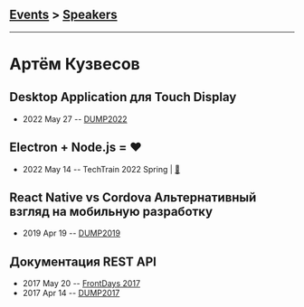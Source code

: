## [Events](../README.md) > [Speakers](../speakers.md)
---

# Артём Кузвесов

## Desktop Application для Touch Display
- 2022 May 27 -- [DUMP2022](https://youtu.be/gewIgqG0kmU)    
## Electron + Node.js &#x3D; ❤️
- 2022 May 14 -- TechTrain 2022 Spring  | [:notebook:](https://squidex.jugru.team/api/assets/srm/9d98edae-c3ec-43a8-804c-cb1e1faa20b5/kuzvesov.pdf)  
## React Native vs Cordova Альтернативный взгляд на мобильную разработку
- 2019 Apr 19 -- [DUMP2019](https://www.youtube.com/watch?v=sNjef7hhd1o)    
## Документация REST API
- 2017 May 20 -- [FrontDays 2017](https://youtu.be/MMgYJucTkjU)    
- 2017 Apr 14 -- [DUMP2017](https://www.youtube.com/watch?v=zXipJqeetHM)    
